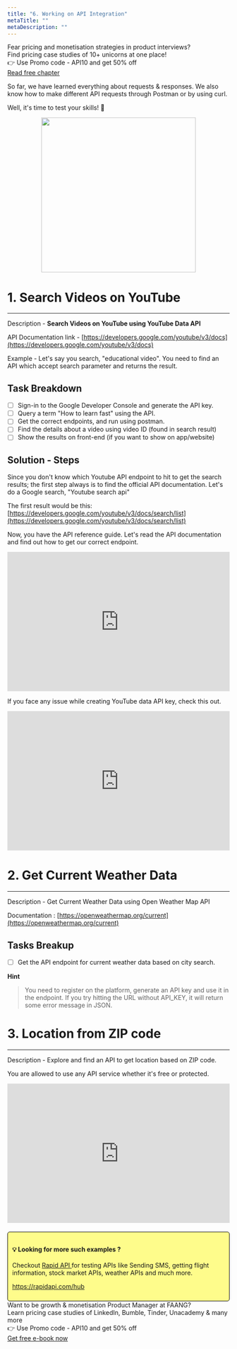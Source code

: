 ```yaml
---
title: "6. Working on API Integration"
metaTitle: ""
metaDescription: ""
---
```


<div class="card-1-container">
<div class="left-side"> 
<div class="left-info">
  <div class="h3"> <span>Fear pricing and monetisation strategies in product interviews? </span> </div>
  <div class="h3-meta">Find pricing case studies of 10+ unicorns at one place!</div>
  <div class="h4-meta mt-4"> 👉 Use Promo code - API10 and get 50% off</div>
</div>

</div>
<div class="right-side">
<div class="btn btn-danger">
   <a class="link" href="https://learn.pricingforpm.in/pricing-model/1-fremium-models?utm_source=apiforpm">Read free chapter</a>
</div>    
</div>
</div>

So far, we have learned everything about requests & responses. We also know how to make different API requests through Postman or by using curl. 

Well, it's time to test your skills! 💩

<div style="display:flex; justify-content:center;">
<img height="350px" src="/images/api-for-pm/image.gif"/>
</div>

# 1. Search Videos on YouTube

---

Description - **Search Videos on YouTube using YouTube Data API** 

API Documentation link - [https://developers.google.com/youtube/v3/docs](https://developers.google.com/youtube/v3/docs)

Example - Let's say you search, "educational video". You need to find an API which accept search parameter and returns the result. 

## Task Breakdown

- [ ]  Sign-in to the Google Developer Console and generate the API key.
- [ ]  Query a term "How to learn fast" using the API.
- [ ]  Get the correct endpoints, and run using postman.
- [ ]  Find the details about a video using video ID (found in search result)
- [ ]  Show the results on front-end (if you want to show on app/website)

## Solution - Steps

Since you don't know which Youtube API endpoint to hit to get the search results; the first step always is to find the official API documentation. Let's do a Google search, "Youtube search api"

The first result would be this:  [https://developers.google.com/youtube/v3/docs/search/list](https://developers.google.com/youtube/v3/docs/search/list)

Now, you have the API reference guide. Let's read the API documentation and find out how to get our correct endpoint.

<div style="position: relative; padding-bottom: 62.5%; height: 0;"><iframe src="https://www.loom.com/embed/7caa82e9999548089e88ba46a6edb720" frameborder="0" webkitallowfullscreen mozallowfullscreen allowfullscreen style="position: absolute; top: 0; left: 0; width: 100%; height: 100%;"></iframe></div>


If you face any issue while creating YouTube data API key, check this out. 

<div style="position: relative; padding-bottom: 62.5%; height: 0;"><iframe src="https://www.loom.com/embed/5f561e164854444586693b96203e3869" frameborder="0" webkitallowfullscreen mozallowfullscreen allowfullscreen style="position: absolute; top: 0; left: 0; width: 100%; height: 100%;"></iframe></div>


# 2. Get Current Weather Data

---

Description - Get Current Weather Data using Open Weather Map API

Documentation :  [https://openweathermap.org/current](https://openweathermap.org/current)

## Tasks Breakup

- [ ] Get the API endpoint for current weather data based on city search.

**Hint**

> You need to register on the platform, generate an API key and use it in the endpoint. If you try hitting the URL without API_KEY, it will return some error message in JSON.

# 3. Location from ZIP code

---

Description - Explore and find an API to get location based on ZIP code. 

You are allowed to use any API service whether it's free or protected. 

<div style="position: relative; padding-bottom: 62.5%; height: 0;"><iframe src="https://www.loom.com/embed/877511a78cac43dc944347e810ed763e" frameborder="0" webkitallowfullscreen mozallowfullscreen allowfullscreen style="position: absolute; top: 0; left: 0; width: 100%; height: 100%;"></iframe></div>


<div style="background:#fffb3691; margin-top:20px; padding: 10px; border: 1px solid black; border-radius: 5px;"> 

<h4>💡 Looking for more such examples ?</h4>

<p> Checkout <a href="https://rapidapi.com/hub" target="_blank"> Rapid API </a> for testing APIs like Sending SMS, getting flight information, stock market APIs, weather APIs and much more.  </p>

<a href="https://rapidapi.com/hub" target="_blank"> https://rapidapi.com/hub </a>



</div>

<div class="card-1-container">
<div class="left-side"> 
<div class="left-info">
  <div class="h3"> <span>Want to be growth & monetisation Product Manager at FAANG?</span> </div>
  <div class="h3-meta">Learn pricing case studies of LinkedIn, Bumble, Tinder, Unacademy & many more</div>
  <div class="h4-meta mt-4"> 👉 Use Promo code - API10 and get 50% off</div>
</div>

</div>
<div class="right-side">
<div class="btn btn-danger">
   <a class="link" href="https://pricingforpm.in?utm_source=apiforpm"> Get free e-book now </a>
</div>    
</div>
</div>


